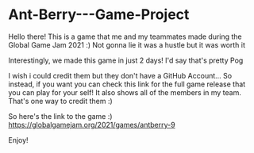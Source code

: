# Ant-Berry---Game-Project

Hello there!
This is a game that me and my teammates made during the Global Game Jam 2021 :)
Not gonna lie it was a hustle but it was worth it

Interestingly, we made this game in just 2 days! I'd say that's pretty Pog

I wish i could credit them but they don't have a GitHub Account...
So instead, if you want you can check this link for the full game release that you can play for your self!
It also shows all of the members in my team. That's one way to credit them :)

So here's the link to the game :)
https://globalgamejam.org/2021/games/antberry-9

Enjoy!
